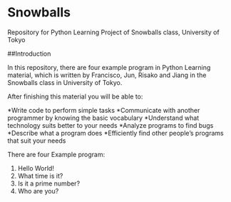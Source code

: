 # Snowballs
Repository for Python Learning Project of Snowballs class, University of Tokyo

##Introduction

In this repository, there are four example program in Python Learning material, which is written by Francisco, Jun, Risako and Jiang in the Snowballs class in University of Tokyo.

After finishing this material you will be able to:

 *Write code to perform simple tasks 
 *Communicate with another programmer by knowing the basic vocabulary 
 *Understand what technology suits better to your needs 
 *Analyze programs to find bugs
 *Describe what a program does 
 *Efficiently find other people’s programs that suit your needs


There are four Example program:
1. Hello World!
2. What time is it?
3. Is it a prime number?
4. Who are you?
